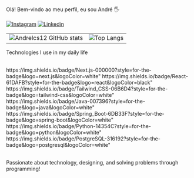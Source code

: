 Olá! Bem-vindo ao meu perfil, eu sou André 🖐 <br> <br>
[![Instagram](https://img.shields.io/badge/Instagram-E4405F?style=for-the-badge&logo=instagram&logoColor=white)](https://www.instagram.com/j.rafaelzz/)
[![Linkedin](https://img.shields.io/badge/LinkedIn-0077B5?style=for-the-badge&logo=linkedin&logoColor=white)](https://www.linkedin.com/in/andrelucasdev/)

<table>
  <tr>
    <td>
      <img src="https://github-readme-stats.vercel.app/api?username=Andrelcs12&show_icons=true&theme=tokyonight&card_width=400" alt="Andrelcs12 GitHub stats"/>
    </td>
    <td>
      <img src="https://github-readme-stats.vercel.app/api/top-langs/?username=Andrelcs12&layout=compact&theme=tokyonight&card_width=400" alt="Top Langs"/>
    </td>
  </tr>
</table>

Technologies I use in my daily life
<div style="display: inline_block"><br/>
    https://img.shields.io/badge/Next.js-000000?style=for-the-badge&logo=next.js&logoColor=white" 
    https://img.shields.io/badge/React-61DAFB?style=for-the-badge&logo=react&logoColor=black" 
    https://img.shields.io/badge/Tailwind_CSS-06B6D4?style=for-the-badge&logo=tailwind-css&logoColor=white" 
    https://img.shields.io/badge/Java-007396?style=for-the-badge&logo=java&logoColor=white" 
    https://img.shields.io/badge/Spring_Boot-6DB33F?style=for-the-badge&logo=spring-boot&logoColor=white" 
    https://img.shields.io/badge/Python-14354C?style=for-the-badge&logo=python&logoColor=white" 
    https://img.shields.io/badge/PostgreSQL-316192?style=for-the-badge&logo=postgresql&logoColor=white" 

</div><br/>

Passionate about technology, designing, and solving problems through programming!
